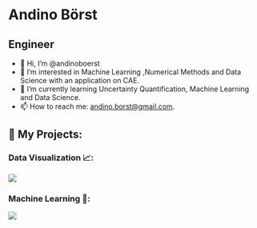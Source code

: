 # Andino Börst
## Engineer

- 👋 Hi, I’m @andinoboerst
- 👀 I’m interested in Machine Learning ,Numerical Methods and Data Science with an application on CAE.
- 🌱 I’m currently learning Uncertainty Quantification, Machine Learning and Data Science.
- 📫 How to reach me: andino.borst@gmail.com.


## :rocket: My Projects:

### Data Visualization 📈:

[![](https://img.shields.io/badge/-%20Covid%20vs%20Temperature-000)](https://github.com/andinoboerst/Covid-19-vs.-Temperature)

### Machine Learning 🗿:

[![](https://img.shields.io/badge/-%20Blight%20Tickets%20Classification-000)](https://github.com/andinoboerst/Blight-Tickets-Detroit)
